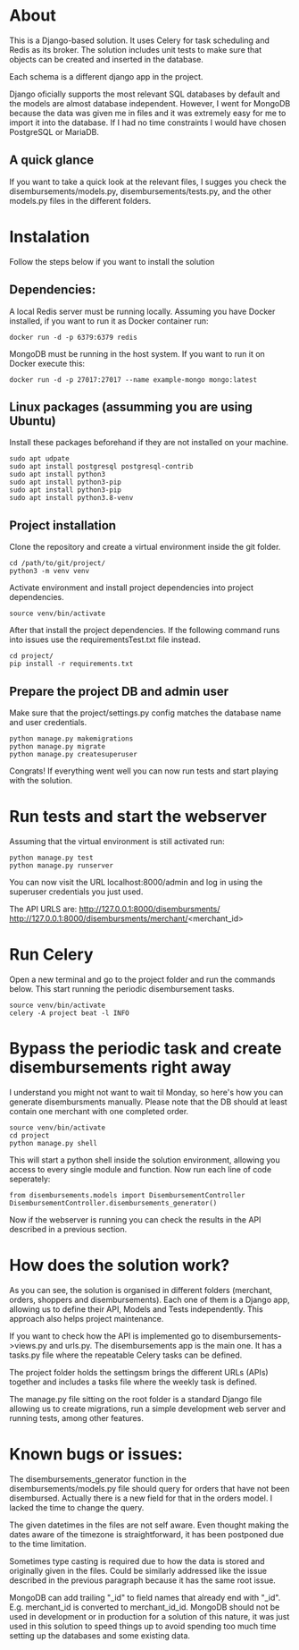 # About
This is a Django-based solution. It uses Celery for task scheduling and Redis as its broker. The solution includes unit tests to make sure that objects can be created and inserted in the database.

Each schema is a different django app in the project.

Django oficially supports the most relevant SQL databases by default and the models are almost database independent. However, I went for MongoDB because the data was given me in files and it was extremely easy for me to import it into the database. If I had no time constraints I would have chosen PostgreSQL or MariaDB.

## A quick glance
If you want to take a quick look at the relevant files, I sugges you check the disembursements/models.py, disembursements/tests.py, and the other models.py files in the different folders.

# Instalation
Follow the steps below if you want to install the solution
## Dependencies:
A local Redis server must be running locally. Assuming you have Docker installed, if you want to run it as Docker container run:
```
docker run -d -p 6379:6379 redis
```
MongoDB must be running in the host system. If you want to run it on Docker execute this:
```
docker run -d -p 27017:27017 --name example-mongo mongo:latest
```

## Linux packages (assumming you are using Ubuntu)
Install these packages beforehand if they are not installed on your machine. 
```
sudo apt udpate
sudo apt install postgresql postgresql-contrib
sudo apt install python3
sudo apt install python3-pip
sudo apt install python3-pip
sudo apt install python3.8-venv
```
## Project installation
Clone the repository and create a virtual environment inside the git folder.
```
cd /path/to/git/project/
python3 -m venv venv
```
Activate environment and install project dependencies into project dependencies.
```
source venv/bin/activate
```

After that install the project dependencies. If the following command runs into issues use the requirementsTest.txt file instead.
```
cd project/
pip install -r requirements.txt
```
## Prepare the project DB and admin user
Make sure that the project/settings.py config matches the database name and user credentials. 
```
python manage.py makemigrations
python manage.py migrate
python manage.py createsuperuser
```

Congrats! If everything went well you can now run tests and start playing with the solution.

# Run tests and start the webserver
Assuming that the virtual environment is still activated run:
```
python manage.py test
python manage.py runserver
```

You can now visit the URL localhost:8000/admin and log in using the superuser credentials you just used.

The API URLS are:
http://127.0.0.1:8000/disembursments/
http://127.0.0.1:8000/disembursments/merchant/<merchant_id>

# Run Celery
Open a new terminal and go to the project folder and run the commands below. This start running the periodic disembursement tasks.
```
source venv/bin/activate
celery -A project beat -l INFO
```
# Bypass the periodic task and create disembursements right away
I understand you might not want to wait til Monday, so here's how you can generate disembursments manually. Please note that the DB should at least contain one merchant with one completed order.
```
source venv/bin/activate
cd project
python manage.py shell
```
This will start a python shell inside the solution environment, allowing you access to every single module and function. Now run each line of code seperately:
```
from disembursements.models import DisembursementController
DisembursementController.disembursements_generator()
```
Now if the webserver is running you can check the results in the API described in a previous section.

# How does the solution work?
As you can see, the solution is organised in different folders (merchant, orders, shoppers and disembursements). Each one of them is a Django app, allowing us to define their API, Models and Tests independently. This approach also helps project maintenance.

If you want to check how the API is implemented go to disembursements->views.py and urls.py. The disembursements app is the main one. It has a tasks.py file where the repeatable Celery tasks can be defined.

The project folder holds the settingsm brings the different URLs (APIs) together and includes a tasks file where the weekly task is defined.

The manage.py file sitting on the root folder is a standard Django file allowing us to create migrations, run a simple development web server and running tests, among other features.

# Known bugs or issues:
The disembursements_generator function in the disembursements/models.py file should query for orders that have not been disembursed. Actually there is a new field for that in the orders model. I lacked the time to change the query.

The given datetimes in the files are not self aware. Even thought making the dates aware of the timezone is straightforward, it has been postponed due to the time limitation.

Sometimes type casting is required due to how the data is stored and originally given in the files. Could be similarly addressed like the issue described in the previous paragraph because it has the same root issue.

MongoDB can add trailing "_id" to field names that already end with "_id". E.g. merchant_id is converted to merchant_id_id. MongoDB should not be used in development or in production for a solution of this nature, it was just used in this solution to speed things up to avoid spending too much time setting up the databases and some existing data.